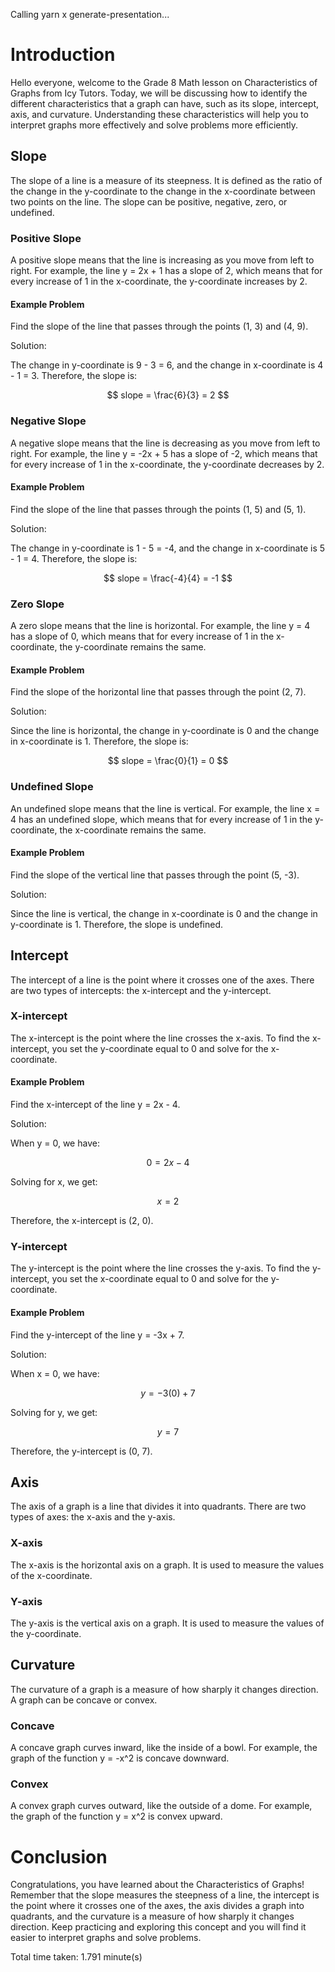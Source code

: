 
Calling yarn x generate-presentation...

# Introduction

Hello everyone, welcome to the Grade 8 Math lesson on Characteristics of Graphs from Icy Tutors. Today, we will be discussing how to identify the different characteristics that a graph can have, such as its slope, intercept, axis, and curvature. Understanding these characteristics will help you to interpret graphs more effectively and solve problems more efficiently.

## Slope

The slope of a line is a measure of its steepness. It is defined as the ratio of the change in the y-coordinate to the change in the x-coordinate between two points on the line. The slope can be positive, negative, zero, or undefined.

### Positive Slope

A positive slope means that the line is increasing as you move from left to right. For example, the line y = 2x + 1 has a slope of 2, which means that for every increase of 1 in the x-coordinate, the y-coordinate increases by 2.

#### Example Problem

Find the slope of the line that passes through the points (1, 3) and (4, 9).

Solution:

The change in y-coordinate is 9 - 3 = 6, and the change in x-coordinate is 4 - 1 = 3. Therefore, the slope is:

$$
slope = \frac{6}{3} = 2
$$

### Negative Slope

A negative slope means that the line is decreasing as you move from left to right. For example, the line y = -2x + 5 has a slope of -2, which means that for every increase of 1 in the x-coordinate, the y-coordinate decreases by 2.

#### Example Problem

Find the slope of the line that passes through the points (1, 5) and (5, 1).

Solution:

The change in y-coordinate is 1 - 5 = -4, and the change in x-coordinate is 5 - 1 = 4. Therefore, the slope is:

$$
slope = \frac{-4}{4} = -1
$$

### Zero Slope

A zero slope means that the line is horizontal. For example, the line y = 4 has a slope of 0, which means that for every increase of 1 in the x-coordinate, the y-coordinate remains the same.

#### Example Problem

Find the slope of the horizontal line that passes through the point (2, 7).

Solution:

Since the line is horizontal, the change in y-coordinate is 0 and the change in x-coordinate is 1. Therefore, the slope is:

$$
slope = \frac{0}{1} = 0
$$

### Undefined Slope

An undefined slope means that the line is vertical. For example, the line x = 4 has an undefined slope, which means that for every increase of 1 in the y-coordinate, the x-coordinate remains the same.

#### Example Problem

Find the slope of the vertical line that passes through the point (5, -3).

Solution:

Since the line is vertical, the change in x-coordinate is 0 and the change in y-coordinate is 1. Therefore, the slope is undefined.

## Intercept

The intercept of a line is the point where it crosses one of the axes. There are two types of intercepts: the x-intercept and the y-intercept.

### X-intercept

The x-intercept is the point where the line crosses the x-axis. To find the x-intercept, you set the y-coordinate equal to 0 and solve for the x-coordinate.

#### Example Problem

Find the x-intercept of the line y = 2x - 4.

Solution:

When y = 0, we have:

$$
0 = 2x - 4
$$

Solving for x, we get:

$$
x = 2
$$

Therefore, the x-intercept is (2, 0).

### Y-intercept

The y-intercept is the point where the line crosses the y-axis. To find the y-intercept, you set the x-coordinate equal to 0 and solve for the y-coordinate.

#### Example Problem

Find the y-intercept of the line y = -3x + 7.

Solution:

When x = 0, we have:

$$
y = -3(0) + 7
$$

Solving for y, we get:

$$
y = 7
$$

Therefore, the y-intercept is (0, 7).

## Axis

The axis of a graph is a line that divides it into quadrants. There are two types of axes: the x-axis and the y-axis.

### X-axis

The x-axis is the horizontal axis on a graph. It is used to measure the values of the x-coordinate.

### Y-axis

The y-axis is the vertical axis on a graph. It is used to measure the values of the y-coordinate.

## Curvature

The curvature of a graph is a measure of how sharply it changes direction. A graph can be concave or convex.

### Concave

A concave graph curves inward, like the inside of a bowl. For example, the graph of the function y = -x^2 is concave downward.

### Convex

A convex graph curves outward, like the outside of a dome. For example, the graph of the function y = x^2 is convex upward.

# Conclusion

Congratulations, you have learned about the Characteristics of Graphs! Remember that the slope measures the steepness of a line, the intercept is the point where it crosses one of the axes, the axis divides a graph into quadrants, and the curvature is a measure of how sharply it changes direction. Keep practicing and exploring this concept and you will find it easier to interpret graphs and solve problems.

Total time taken: 1.791 minute(s)

